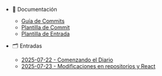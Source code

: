* 📘 Documentación
  * [Guía de Commits](COMMIT_GUIDELINES.md)
  * [Plantilla de Commit](COMMIT_TEMPLATE.md)
  * [Plantilla de Entrada](ENTRADA_TEMPLATE.md)


* 🗂️ Entradas
  * [2025-07-22 - Comenzando el Diario](entradas/2025-07-22.md)
  * [2025-07-23 - Modificaciones en repositorios y React](entradas/2025-07-23.md)